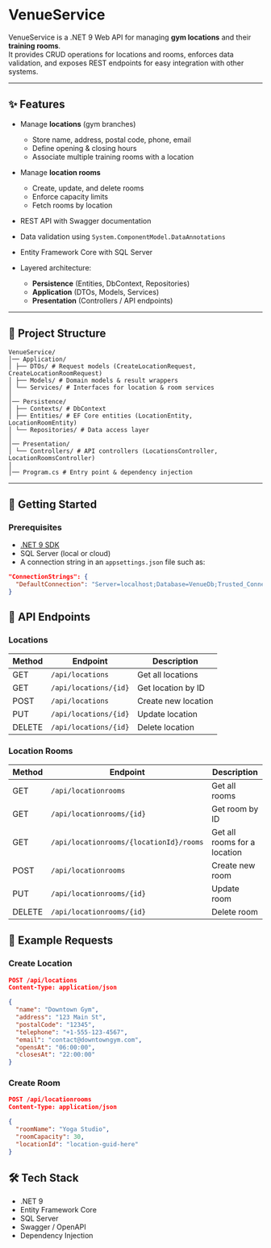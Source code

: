 # VenueService

VenueService is a .NET 9 Web API for managing **gym locations** and their **training rooms**.  
It provides CRUD operations for locations and rooms, enforces data validation, and exposes REST endpoints for easy integration with other systems.

---

## ✨ Features

- Manage **locations** (gym branches)
  - Store name, address, postal code, phone, email
  - Define opening & closing hours
  - Associate multiple training rooms with a location

- Manage **location rooms**
  - Create, update, and delete rooms
  - Enforce capacity limits
  - Fetch rooms by location

- REST API with Swagger documentation
- Data validation using `System.ComponentModel.DataAnnotations`
- Entity Framework Core with SQL Server
- Layered architecture:
  - **Persistence** (Entities, DbContext, Repositories)
  - **Application** (DTOs, Models, Services)
  - **Presentation** (Controllers / API endpoints)

---

## 📂 Project Structure

```
VenueService/
│── Application/
│ ├── DTOs/ # Request models (CreateLocationRequest, CreateLocationRoomRequest)
│ ├── Models/ # Domain models & result wrappers
│ └── Services/ # Interfaces for location & room services
│
│── Persistence/
│ ├── Contexts/ # DbContext
│ ├── Entities/ # EF Core entities (LocationEntity, LocationRoomEntity)
│ └── Repositories/ # Data access layer
│
│── Presentation/
│ └── Controllers/ # API controllers (LocationsController, LocationRoomsController)
│
│── Program.cs # Entry point & dependency injection
```
---

## 🚀 Getting Started

### Prerequisites
- [.NET 9 SDK](https://dotnet.microsoft.com/en-us/download/dotnet/9.0)
- SQL Server (local or cloud)
- A connection string in an `appsettings.json` file such as:
```json
"ConnectionStrings": {
  "DefaultConnection": "Server=localhost;Database=VenueDb;Trusted_Connection=True;TrustServerCertificate=True;"
}
```

## 📌 API Endpoints

### Locations

| Method | Endpoint              | Description         |
| ------ | --------------------- | ------------------- |
| GET    | `/api/locations`      | Get all locations   |
| GET    | `/api/locations/{id}` | Get location by ID  |
| POST   | `/api/locations`      | Create new location |
| PUT    | `/api/locations/{id}` | Update location     |
| DELETE | `/api/locations/{id}` | Delete location     |


### Location Rooms

| Method | Endpoint                                | Description                  |
| ------ | --------------------------------------- | ---------------------------- |
| GET    | `/api/locationrooms`                    | Get all rooms                |
| GET    | `/api/locationrooms/{id}`               | Get room by ID               |
| GET    | `/api/locationrooms/{locationId}/rooms` | Get all rooms for a location |
| POST   | `/api/locationrooms`                    | Create new room              |
| PUT    | `/api/locationrooms/{id}`               | Update room                  |
| DELETE | `/api/locationrooms/{id}`               | Delete room                  |


## 🧪 Example Requests

### Create Location
```json
POST /api/locations
Content-Type: application/json

{
  "name": "Downtown Gym",
  "address": "123 Main St",
  "postalCode": "12345",
  "telephone": "+1-555-123-4567",
  "email": "contact@downtowngym.com",
  "opensAt": "06:00:00",
  "closesAt": "22:00:00"
}
```

### Create Room
```json
POST /api/locationrooms
Content-Type: application/json

{
  "roomName": "Yoga Studio",
  "roomCapacity": 30,
  "locationId": "location-guid-here"
}
```

## 🛠️ Tech Stack

- .NET 9
- Entity Framework Core
- SQL Server
- Swagger / OpenAPI
- Dependency Injection


